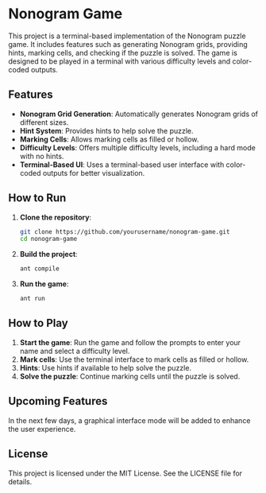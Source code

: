 # Nonogram Game

This project is a terminal-based implementation of the Nonogram puzzle game. It includes features such as generating Nonogram grids, providing hints, marking cells, and checking if the puzzle is solved. The game is designed to be played in a terminal with various difficulty levels and color-coded outputs.

## Features

- **Nonogram Grid Generation**: Automatically generates Nonogram grids of different sizes.
- **Hint System**: Provides hints to help solve the puzzle.
- **Marking Cells**: Allows marking cells as filled or hollow.
- **Difficulty Levels**: Offers multiple difficulty levels, including a hard mode with no hints.
- **Terminal-Based UI**: Uses a terminal-based user interface with color-coded outputs for better visualization.


## How to Run

1. **Clone the repository**:
    ```sh
    git clone https://github.com/yourusername/nonogram-game.git
    cd nonogram-game
    ```

2. **Build the project**:
    ```sh
    ant compile
    ```

3. **Run the game**:
    ```sh
    ant run
    ```

## How to Play

1. **Start the game**: Run the game and follow the prompts to enter your name and select a difficulty level.
2. **Mark cells**: Use the terminal interface to mark cells as filled or hollow.
3. **Hints**: Use hints if available to help solve the puzzle.
4. **Solve the puzzle**: Continue marking cells until the puzzle is solved.

## Upcoming Features

In the next few days, a graphical interface mode will be added to enhance the user experience.

## License

This project is licensed under the MIT License. See the LICENSE file for details.